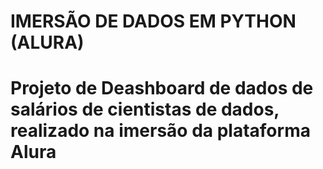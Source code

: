 # IMERSÃO DE DADOS EM PYTHON (ALURA)
# Projeto de Deashboard de dados de salários de cientistas de dados, realizado na imersão da plataforma Alura

